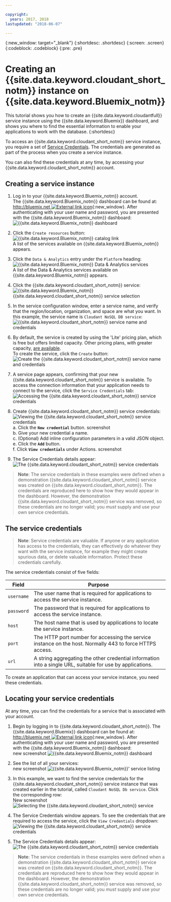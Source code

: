 ```yaml
---

copyright:
  years: 2017, 2018
lastupdated: "2018-06-07"

---
```


{:new_window: target="_blank"}
{:shortdesc: .shortdesc}
{:screen: .screen}
{:codeblock: .codeblock}
{:pre: .pre}

# Creating an {{site.data.keyword.cloudant_short_notm}} instance on {{site.data.keyword.Bluemix_notm}}

This tutorial shows you how to create an {{site.data.keyword.cloudantfull}}
service instance using the {{site.data.keyword.Bluemix}} dashboard,
and shows you where to find the essential information to enable your applications
to work with the database.
{:shortdesc}

To access an {{site.data.keyword.cloudant_short_notm}} service instance,
you require a set of [Service Credentials](#the-service-credentials).
The credentials are generated as part of the process when you create a service instance.

You can also find these credentials at any time,
by accessing your {{site.data.keyword.cloudant_short_notm}} account.

## Creating a service instance

1.  Log in to your {{site.data.keyword.Bluemix_notm}} account.<br/>
    The {{site.data.keyword.Bluemix_notm}} dashboard can be found at:
    [http://bluemix.net ![External link icon](../images/launch-glyph.svg "External link icon")](http://bluemix.net){:new_window}.
    After authenticating with your user name and password,
    you are presented with the {{site.data.keyword.Bluemix_notm}} dashboard:<br/>
    ![{{site.data.keyword.Bluemix_notm}} dashboard](images/img0001.png)

2.  Click the `Create resources` button:<br/>
    ![{{site.data.keyword.Bluemix_notm}} catalog link](images/img0002.png)<br/>
    A list of the services available on {{site.data.keyword.Bluemix_notm}} appears.

3.  Click the `Data & Analytics` entry under the `Platform` heading:<br/>
    ![{{site.data.keyword.Bluemix_notm}} Data & Analytics services](images/img0003.png)<br/>
    A list of the Data & Analytics services
    available on {{site.data.keyword.Bluemix_notm}} appears.

4.  Click the {{site.data.keyword.cloudant_short_notm}} service:<br>
    ![{{site.data.keyword.Bluemix_notm}} {{site.data.keyword.cloudant_short_notm}} service selection](images/img0004.png)

5.  In the service configuration window,
    enter a service name, and verify that the region/location, organization, and space are what you want.
    In this example,
    the service name is `Cloudant NoSQL DB service`:<br/>
    ![{{site.data.keyword.cloudant_short_notm}} service name and credentials](images/img0005.png)

6.  By default,
    the service is created by using the 'Lite' pricing plan,
    which is free but offers limited capacity.
    Other pricing plans,
    with greater capacity,
    [are available](../offerings/bluemix.html).<br/>
    To create the service,
    click the `Create` button:<br/>
    ![Create the {{site.data.keyword.cloudant_short_notm}} service name and credentials](images/img0006.png)

7.  A service page appears,
    confirming that your new {{site.data.keyword.cloudant_short_notm}} service is available.
    To access the connection information that your application needs to connect to the service,
    click the `Service Credentials` tab:<br/>
    ![Accessing the {{site.data.keyword.cloudant_short_notm}} service credentials](images/img0007.png)

8.  Create {{site.data.keyword.cloudant_short_notm}} service credentials:
    ![Viewing the {{site.data.keyword.cloudant_short_notm}} service credentials](images/img0008.png)
  <br>a. Click the **`New credential`** button.
  screenshot
  <br>b. Give your new credential a name.
  <br>c. (Optional) Add inline configuration parameters in a valid JSON object.
  <br>e. Click the **`Add`** button. 
  <br>f. Click **`View credentials`** under Actions. 
  screenshot

9.  The Service Credentials details appear:<br/>
    ![The {{site.data.keyword.cloudant_short_notm}} service credentials](images/img0009.png)

>   **Note**: The service credentials in these examples
    were defined when a demonstration {{site.data.keyword.cloudant_short_notm}} service was created on {{site.data.keyword.cloudant_short_notm}}.
    The credentials are reproduced here to show how they would appear in the dashboard.
    However,
    the demonstration {{site.data.keyword.cloudant_short_notm}} service was removed,
    so these credentials are no longer valid;
    you _must_ supply and use your own service credentials.

## The service credentials

>   **Note**: Service credentials are valuable.
    If anyone or any application has access to the credentials,
    they can effectively do whatever they want with the service instance,
    for example they might create spurious data,
    or delete valuable information.
    Protect these credentials carefully.

The service credentials consist of five fields:

Field      | Purpose
-----------|--------
`username` | The user name that is required for applications to access the service instance.
`password` | The password that is required for applications to access the service instance.
`host`     | The host name that is used by applications to locate the service instance.
`port`     | The HTTP port number for accessing the service instance on the host. Normally 443 to force HTTPS access.
`url`      | A string aggregating the other credential information into a single URL, suitable for use by applications.

To create an application that can access your service instance,
you need these credentials.

## Locating your service credentials

At any time,
you can find the credentials for a service that is associated with your account.

1.  Begin by logging in to {{site.data.keyword.cloudant_short_notm}}.
    The {{site.data.keyword.Bluemix}} dashboard can be found at:
    [http://bluemix.net ![External link icon](../images/launch-glyph.svg "External link icon")](http://bluemix.net){:new_window}.
    After authenticating with your user name and password,
    you are presented with the {{site.data.keyword.Bluemix_notm}} dashboard:<br/>
new screenshot    ![{{site.data.keyword.Bluemix_notm}} dashboard](images/img0001.png)

2.  See the list of all your services:<br/>
new screenshot    ![{{site.data.keyword.Bluemix_notm}}' service listing](images/img0010.png)

3.  In this example,
    we want to find the service credentials for the {{site.data.keyword.cloudant_short_notm}}
    service instance that was created earlier in the tutorial,
    called `Cloudant NoSQL Db service`.
    Click the corresponding row:<br/>
New screenshot    ![Selecting the {{site.data.keyword.cloudant_short_notm}} service](images/img0011.png)

3.  The Service Credentials window appears.
    To see the credentials that are required to access the service,
    click the `View Credentials` dropdown:<br/>
    ![Viewing the {{site.data.keyword.cloudant_short_notm}} service credentials](images/img0008.png)

4.  The Service Credentials details appear:<br/>
    ![The {{site.data.keyword.cloudant_short_notm}} service credentials](images/img0009.png)

>   **Note**: The service credentials in these examples
    were defined when a demonstration {{site.data.keyword.cloudant_short_notm}} service was created on {{site.data.keyword.cloudant_short_notm}}.
    The credentials are reproduced here to show how they would appear in the dashboard.
    However,
    the demonstration {{site.data.keyword.cloudant_short_notm}} service was removed,
    so these credentials are no longer valid;
    you _must_ supply and use your own service credentials.
